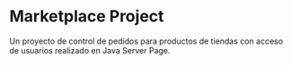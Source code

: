 # Marketplace Project
Un proyecto de control de pedidos para productos de tiendas con acceso de usuarios realizado en Java Server Page.
